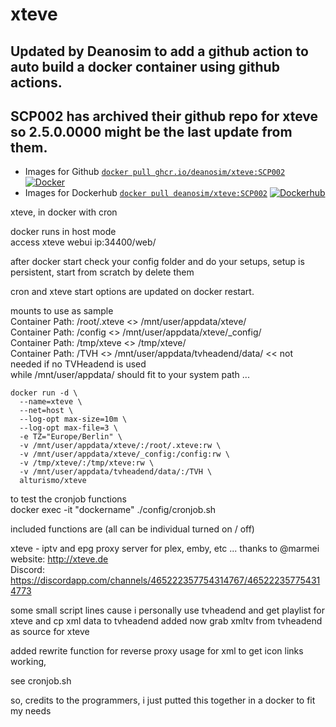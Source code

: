 # xteve

## Updated by Deanosim to add a github action to auto build a docker container using github actions. 
## SCP002 has archived their github repo for xteve so 2.5.0.0000 might be the last update from them.
- Images for Github [`docker pull ghcr.io/deanosim/xteve:SCP002`](https://github.com/users/Deanosim/packages/container/package/xteve) 
[![Docker](https://github.com/Deanosim/xteve/actions/workflows/github-docker-publish.yml/badge.svg)](https://github.com/Deanosim/xteve/actions/workflows/github-docker-publish.yml)
- Images for Dockerhub [`docker pull deanosim/xteve:SCP002`](https://hub.docker.com/r/deanosim/xteve) 
[![Dockerhub](https://github.com/Deanosim/xteve/actions/workflows/dockerhub-publish.yaml/badge.svg)](https://github.com/Deanosim/xteve/actions/workflows/dockerhub-publish.yaml)

xteve, in docker with cron

docker runs in host mode \
access xteve webui ip:34400/web/

after docker start check your config folder and do your setups, setup is persistent, start from scratch by delete them

cron and xteve start options are updated on docker restart.

mounts to use as sample \
Container Path: /root/.xteve <> /mnt/user/appdata/xteve/ \
Container Path: /config <> /mnt/user/appdata/xteve/_config/ \
Container Path: /tmp/xteve <> /tmp/xteve/ \
Container Path: /TVH <> /mnt/user/appdata/tvheadend/data/ << not needed if no TVHeadend is used \
while /mnt/user/appdata/ should fit to your system path ...

```
docker run -d \
  --name=xteve \
  --net=host \
  --log-opt max-size=10m \
  --log-opt max-file=3 \
  -e TZ="Europe/Berlin" \
  -v /mnt/user/appdata/xteve/:/root/.xteve:rw \
  -v /mnt/user/appdata/xteve/_config:/config:rw \
  -v /tmp/xteve/:/tmp/xteve:rw \
  -v /mnt/user/appdata/tvheadend/data/:/TVH \
  alturismo/xteve
```

to test the cronjob functions \
docker exec -it "dockername" ./config/cronjob.sh

included functions are (all can be individual turned on / off)

xteve - iptv and epg proxy server for plex, emby, etc ... thanks to @marmei \
website: http://xteve.de \
Discord: https://discordapp.com/channels/465222357754314767/465222357754314773

some small script lines cause i personally use tvheadend and get playlist for xteve and cp xml data to tvheadend
added now grab xmltv from tvheadend as source for xteve

added rewrite function for reverse proxy usage for xml to get icon links working,

see cronjob.sh

so, credits to the programmers, i just putted this together in a docker to fit my needs
